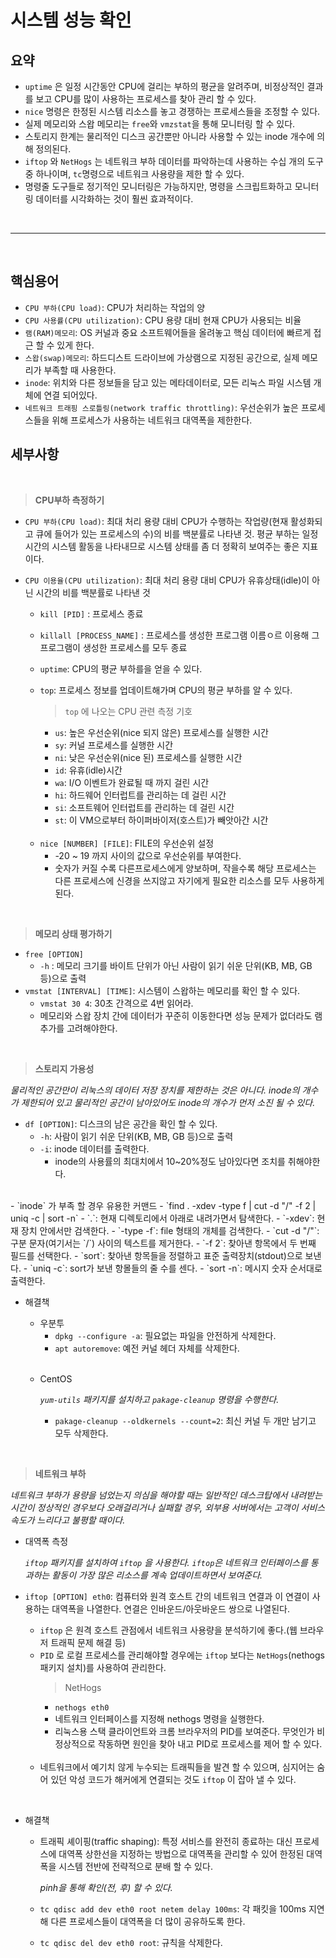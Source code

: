 # 시스템 성능 확인
## 요약
- `uptime` 은 일정 시간동안 CPU에 걸리는 부하의 평균을 알려주며, 비정상적인 결과를 보고 CPU를 많이 사용하는 프로세스를 찾아 관리 할 수 있다.
- `nice` 명령은 한정된 시스템 리소스를 놓고 경쟁하는 프로세스들을 조정할 수 있다.
- 실제 메모리와 스왑 메모리는 `free`와 `vmzstat`을 통해 모니터링 할 수 있다.
- 스토리지 한계는 물리적인 디스크 공간뿐만 아니라 사용할 수 있는 inode 개수에 의해 정의된다.
- `iftop` 와 `NetHogs` 는 네트워크 부하 데이터를 파악하는데 사용하는 수십 개의 도구 중 하나이며, `tc`명령으로 네트워크 사용량을 제한 할 수 있다.
- 명령줄 도구들로 정기적인 모니터링은 가능하지만, 명령을 스크립트화하고 모니터링 데이터를 시각화하는 것이 훨씬 효과적이다.

<br><hr><br>

## 핵심용어
- `CPU 부하(CPU load)`: CPU가 처리하는 작업의 양
- `CPU 사용률(CPU utilization)`: CPU 용량 대비 현재 CPU가 사용되는 비율
- `램(RAM)메모리`: OS 커널과 중요 소프트웨어들을 올려놓고 핵심 데이터에 빠르게 접근 할 수 있게 한다.
- `스왑(swap)메모리`: 하드디스트 드라이브에 가상램으로 지정된 공간으로, 실제 메모리가 부족할 때 사용한다.
- `inode`: 위치와 다른 정보들을 담고 있는 메타데이터로, 모든 리눅스 파일 시스템 개체에 연결 되어있다.
- `네트워크 트래핑 스로틀링(network traffic throttling)`: 우선순위가 높은 프로세스들을 위해 프로세스가 사용하는 네트워크 대역폭을 제한한다.


## 세부사항

<br>

> **CPU부하 측정하기**
- `CPU 부하(CPU load)`: 최대 처리 용량 대비 CPU가 수행하는 작업량(현재 활성화되고 큐에 들어가 있는 프로세스의 수)의 비를 백분률로 나타낸 것. 평균 부하는 일정 시간의 시스템 활동을 나타내므로 시스템 상태를 좀 더 정확히 보여주는 좋은 지표이다.
- `CPU 이용율(CPU utilization)`: 최대 처리 용량 대비 CPU가 유휴상태(idle)이 아닌 시간의 비를 백분률로 나타낸 것
    - `kill [PID]` : 프로세스 종료
    - `killall [PROCESS_NAME]` : 프로세스를 생성한 프로그램 이름ㅇ르 이용해 그 프로그램이 생성한 프로세스를 모두 종료
    - `uptime`: CPU의 평균 부하를을 얻을 수 있다.
    - `top`: 프로세스 정보를 업데이트해가며 CPU의 평균 부하를 알 수 있다.
        
        >`top` 에 나오는 CPU 관련 측정 기호
        - `us`: 높은 우선순위(nice 되지 않은) 프로세스를 실행한 시간
        - `sy`: 커널 프로세스를 실행한 시간
        - `ni`: 낮은 우선순위(nice 된) 프로세스를 실행한 시간
        - `id`: 유휴(idle)시간
        - `wa`: I/O 이벤트가 완료될 때 까지 걸린 시간
        - `hi`: 하드웨어 인터럽트를 관리하는 데 걸린 시간
        - `si`: 소프트웨어 인터럽트를 관리하는 데 걸린 시간
        - `st`: 이 VM으로부터 하이퍼바이저(호스트)가 빼앗아간 시간  
    
    <br>

    - `nice [NUMBER] [FILE]`: FILE의 우선순위 설정
        - -20 ~ 19 까지 사이의 값으로 우선순위를 부여한다.
        - 숫자가 커질 수록 다른프로세스에게 양보하며, 작을수록 해당 프로세스는 다른 프로세스에 신경을 쓰지않고 자기에게 필요한 리소스를 모두 사용하게된다.


<br>

> **메모리 상태 평가하기**
- `free [OPTION]` 
    - `-h` : 메모리 크기를 바이트 단위가 아닌 사람이 읽기 쉬운 단위(KB, MB, GB 등)으로 출력
- `vmstat [INTERVAL] [TIME]`: 시스템이 스왑하는 메모리를 확인 할 수 있다.
    - `vmstat 30 4`: 30초 간격으로 4번 읽어라.
    - 메모리와 스왑 장치 간에 데이터가 꾸준히 이동한다면 성능 문제가 없더라도 램 추가를 고려해야한다.


<br>

> **스토리지 가용성**

*물리적인 공간만이 리눅스의 데이터 저장 장치를 제한하는 것은 아니다. inode의 개수가 제한되어 있고 물리적인 공간이 남아있어도 inode의 개수가 먼저 소진 될 수 있다.*
- `df [OPTION]`: 디스크의 남은 공간을 확인 할 수 있다.
    - `-h`: 사람이 읽기 쉬운 단위(KB, MB, GB 등)으로 출력
    - `-i`: inode 데이터를 출력한다.
        - inode의 사용률의 최대치에서 10~20%정도 남아있다면 조치를 취해야한다.
<br>
    - `inode` 가 부족 할 경우 유용한 커맨드
    - `find . -xdev -type f | cut -d "/" -f 2 | uniq -c | sort -n`
        - `.`: 현재 디렉토리에서 아래로 내려가면서 탐색한다.
        - `-xdev`: 현재 장치 안에서만 검색한다.
        - `-type -f`: file 형태의 개체를 검색한다.
        - `cut -d "/"`: 구분 문자(여기서는 `/`) 사이의 텍스트를 제거한다.
        - `-f 2`: 찾아낸 항목에서 두 번째 필드를 선택한다.
        - `sort`: 찾아낸 항목들을 정렬하고 표준 출력장치(stdout)으로 보낸다.
        - `uniq -c`: sort가 보낸 항몰들의 줄 수를 센다.
        - `sort -n`: 메시지 숫자 순서대로 출력한다.

- 해결책
    - 우분투 
        - `dpkg --configure -a`: 필요없는 파일을 안전하게 삭제한다.
        - `apt autoremove`: 예전 커널 헤더 자체를 삭제한다.

    <br>

    - CentOS
    
        *`yum-utils` 패키지를 설치하고 `pakage-cleanup` 명령을 수행한다.*
        - `pakage-cleanup --oldkernels --count=2`: 최신 커널 두 개만 남기고 모두 삭제한다.

<br>

> **네트워크 부하**

*네트워크 부하가 용량을 넘었는지 의심을 해야할 때는 일반적인 데스크탑에서 내려받는 시간이 정상적인 경우보다 오래걸리거나 실패할 경우, 외부용 서버에서는 고객이 서비스 속도가 느리다고 불평할 때이다.*

- 대역폭 측정

    *`iftop` 패키지를 설치하여 `iftop` 을 사용한다. `iftop`은 네트워크 인터페이스를 통과하는 활동이 가장 많은 리소스를 계속 업데이트하면서 보여준다.*
- `iftop [OPTION] eth0`: 컴퓨터와 원격 호스트 간의 네트워크 연결과 이 연결이 사용하는 대역폭을 나열한다. 연결은 인바운드/아웃바운드 쌍으로 나열된다.
    - `iftop` 은 원격 호스트 관점에서 네트워크 사용량을 분석하기에 좋다.(웹 브라우저  트래픽 문제 해결 등)
    - `PID` 로 로컬 프로세스를 관리해야할 경우에는 `iftop` 보다는 `NetHogs`(nethogs 패키지 설치)를 사용하여 관리한다.
        > NetHogs
        - `nethogs eth0`
        - 네트워크 인터페이스를 지정해 nethogs 명령을 실행한다.
        - 리눅스용 스택 클라이언트와 크롬 브라우저의 PID를 보여준다. 무엇인가 비정상적으로 작동하면 원인을 찾아 내고 PID로 프로세스를 제어 할 수 있다.
    
    <br>

    - 네트워크에서 예기치 않게 누수되는 트래픽들을 발견 할 수 있으며, 심지어는 숨어 있던 악성 코드가 해커에게 연결되는 것도 `iftop` 이 잡아 낼 수 있다.

<br>

- 해결책
    - 트래픽 셰이핑(traffic shaping): 특정 서비스를 완전히 종료하는 대신 프로세스에 대역폭 상한선을 지정하는 방법으로 대역폭을 관리할 수 있어 한정된 대역폭을 시스템 전반에 전략적으로 분배 할 수 있다. <br>

        *pinh을 통해 확인(전, 후) 할 수 있다.*

    - `tc qdisc add dev eth0 root netem delay 100ms`: 각 패킷을 100ms 지연해 다른 프로세스들이 대역폭을 더 많이 공유하도록 한다.
    - `tc qdisc del dev eth0 root`: 규칙을 삭제한다.